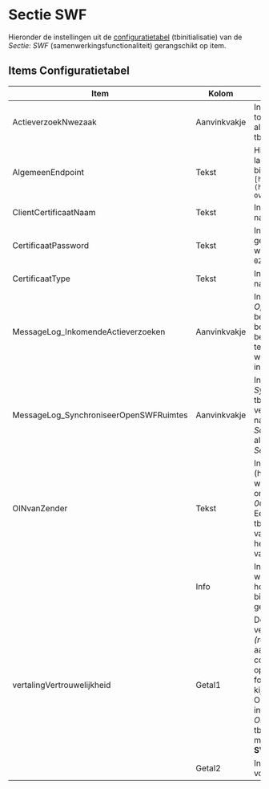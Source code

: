 # Sectie SWF

Hieronder de instellingen uit de [configuratietabel](/docs/instellen_inrichten/configuratie.md) (tbinitialisatie) van de _Sectie: SWF_ (samenwerkingsfunctionaliteit) gerangschikt op item.

## Items Configuratietabel

| Item                                   | Kolom        | Omschrijving                                                 |
|----------------------------------------|--------------|--------------------------------------------------------------|
| ActieverzoekNwezaak                    | Aanvinkvakje | Indien aangevinkt dan leidt elk binnenkomend actieverzoek tot een nieuwe omgevingszaak. Ook indien SWF ruimte-id al voorkomt. Compartiment heeft eigen kolom tbcompartiment. |
| AlgemeenEndpoint                       | Tekst        | Hier dient het algemene gedeelte van het endpoint van de landelijke samenwerkingsfunctionaliteit te staan bijvoorbeeld `[https://pkio.service.pre.omgevingswet.overheid.nl/](https://pkio.service.pre.omgevingswet.overheid.nl/.md) overheid/samenwerken/api/behandelen/v4/` |
| ClientCertificaatNaam                  | Tekst        | In de kolom _Tekst_ dient de naam van het certificaat te staan namelijk `digikoppeling.open-wave.nl_20210624.p12` |
| CertificaatPassword                    | Tekst        | In de kolom _Tekst_ dient het password van het certificaat gecrypt opgeslagen te worden. Deze gecrypte waarde wordt door REM aangeleverd (de string begint met waarde `02_`). |
| CertificaatType                        | Tekst        | In de kolom _Tekst_ dient het type van het certificaat te staan namelijk _PKCS12_. |
| MessageLog_InkomendeActieverzoeken     | Aanvinkvakje | Indien aangevinkt dan worden de berichten van de operatie _Ophalen Inkomende Open Actieverzoeken_ gelogd in de beheertabel tbmessagelog. Dit is niet altijd nodig en bovendien verzwarend, vandaar deze instelling. Uitgaande berichten naar samenwerkingsfunctionaliteit vanuit de tegel _Samenwerkingsruimte_ bij een omgevingszaak, worden wel altijd gelogd in de tabel tbmessagelog (mits de instelling _Sectie: OWB, Item: MessageLog_ aangevinkt is). |
| MessageLog_SynchroniseerOpenSWFRuimtes | Aanvinkvakje | Indien aangevinkt dan worden de berichten van de operatie _SynchroniseerOpenSWFRuimtes_ gelogd in de beheertabel tbmessagelog. Dit is niet altijd nodig en bovendien verzwarend, vandaar deze instelling. Uitgaande berichten naar samenwerkingsfunctionaliteit vanuit de tegel _Samenwerkingsruimte_ bij een omgevingszaak, worden wel altijd gelogd in de tabel tbmessagelog (mits de instelling _Sectie: OWB, Item: MessageLog_ aangevinkt is). |
| OINvanZender                           | Tekst        | In de kolom _Tekst_ dient het OIN-nummer te staan van de (hort) organisatie die OpenWave gebruikt en die dus in de whitelist voor moet komen. Bijvoorbeeld de omgevingsdienst ODDEVALLEI zal _00000001852282229000_ als waarde moeten invullen. Een compartiment heeft eigen kolom: tbcompartiment.dvswfoinzender waarin een opsomming van OIN-nummers - gescheiden door puntkomma - die bij het compartiment van toepassing zijn voor het binnenhalen van actieverzoeken opgegeven kan worden. |
|                                        | Info         | In de kolom _dvinfo_ kunnen OIN-nummers opgesomd worden gescheiden door een puntkomma die - naast de host uit kolom _Tekst_ - ook worden opgevraagd bij het binnenhalen van actieverzoeken (samenwerkingsverband gemeentes zoals BEL). |
| vertalingVertrouwelijkheid             | Getal1       | De documenten in het SWF krijgen vertrouwelijkheidsindicatie _SV (strikt vertrouwelijk)_ of _RV (regulier vertrouwelijkheid)_. Met deze instelling kan men aangeven welke dnkey uit tbvertrouwelijkheid correspondeert met de vertrouwelijkheidsindicatie opgegeven in SWF. Bestaat deze instelling niet (of is er een foutieve dnkey opgegeven bij _Getal1_ dan wel _Getal2_) dan kijkt het programma naar de default vertrouwelijkheid voor OLO/DSO documenten zoals opgegeven in kolom _Tekst_ van instelling _Sectie: KoppelingDOCNAARDMS Item: OloVertrouwelijkheid_ (voor compartiment naar tbcompartiment.dvolodsovertrouwelijkheid). In _Getal1_ kan men de tbvertrouwelijkheid.dnkey opgeven voor indicatie **SV**. |
|                                        | Getal2       | In _Getal2_ kan men de tbvertrouwelijkheid.dnkey opgeven voor indicatie **RV**. |
